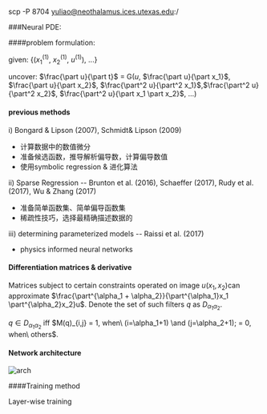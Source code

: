 scp -P 8704 yuliao@neothalamus.ices.utexas.edu:/

###Neural PDE:

####problem formulation:

given: {($x_1^{(1)}$, $x_2^{(1)}$, $u^{(1)}$), ...}

uncover: $\frac{\part u}{\part t}$ = G($u$, ​$\frac{\part u}{\part x_1}$, ​$\frac{\part u}{\part x_2}$, ​$\frac{\part^2 u}{\part^2 x_1}$,​$\frac{\part^2 u}{\part^2 x_2}$, ​$\frac{\part^2 u}{\part x_1 \part x_2}$, ...)

#### previous methods

i) Bongard & Lipson (2007), Schmidt& Lipson (2009)

- 计算数据中的数值微分
- 准备候选函数，推导解析偏导数，计算偏导数值
- 使用symbolic regression & 进化算法

ii) Sparse Regression -- Brunton et al. (2016), Schaeffer (2017), Rudy et al. (2017), Wu & Zhang (2017)

- 准备简单函数集、简单偏导函数集
- 稀疏性技巧，选择最精确描述数据的

iii) determining parameterized models -- Raissi et al. (2017)

- physics informed neural networks 

#### Differentiation matrices & derivative

Matrices subject to certain constraints operated on image $u(x_1, x_2)​$ can approximate $\frac{\part^{\alpha_1 + \alpha_2}}{\part^{\alpha_1}x_1 \part^{\alpha_2}x_2}u​$. Denote the set of such filters $q​$ as $D_{{\alpha_1}{\alpha_2}}​$.

 $q \in D_{\alpha_1 \alpha_2}$ iff $M(q)_{i,j} = 1, when\ (i=\alpha_1+1) \and (j=\alpha_2+1); = 0, when\ others$.

#### Network architecture

![arch](/Users/liaoyuanda/Desktop/arch.jpeg)

####Training method

Layer-wise training